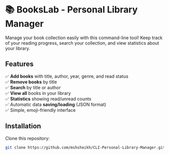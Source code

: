 # 📚 BooksLab - Personal Library Manager

Manage your book collection easily with this command-line tool! Keep track of your reading progress, search your collection, and view statistics about your library.

## Features

✅ **Add books** with title, author, year, genre, and read status  
✅ **Remove books** by title  
✅ **Search** by title or author  
✅ **View all** books in your library  
✅ **Statistics** showing read/unread counts  
✅ Automatic data **saving/loading** (JSON format)  
✅ Simple, emoji-friendly interface  

## Installation

Clone this repository:
```bash
git clone https://github.com/mshsheikh/CLI-Personal-Library-Manager.git
